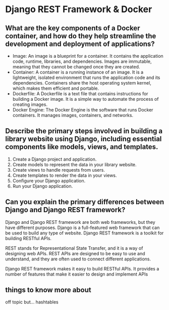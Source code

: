 # Django REST Framework & Docker

## What are the key components of a Docker container, and how do they help streamline the development and deployment of applications?

- Image: An image is a blueprint for a container. It contains the application code, runtime, libraries, and dependencies. Images are immutable, meaning that they cannot be changed once they are created.
- Container: A container is a running instance of an image. It is a lightweight, isolated environment that runs the application code and its dependencies. Containers share the host operating system kernel, which makes them efficient and portable.
- Dockerfile: A Dockerfile is a text file that contains instructions for building a Docker image. It is a simple way to automate the process of creating images.
- Docker Engine: The Docker Engine is the software that runs Docker containers. It manages images, containers, and networks.

## Describe the primary steps involved in building a library website using Django, including essential components like models, views, and templates.

1. Create a Django project and application.
2. Create models to represent the data in your library website.
3. Create views to handle requests from users.
4. Create templates to render the data in your views.
5. Configure your Django application.
6. Run your Django application.

## Can you explain the primary differences between Django and Django REST framework?

Django and Django REST framework are both web frameworks, but they have different purposes. Django is a full-featured web framework that can be used to build any type of website. Django REST framework is a toolkit for building RESTful APIs.

REST stands for Representational State Transfer, and it is a way of designing web APIs. REST APIs are designed to be easy to use and understand, and they are often used to connect different applications.

Django REST framework makes it easy to build RESTful APIs. It provides a number of features that make it easier to design and implement APIs

## things to know more about
off topic but... hashtables